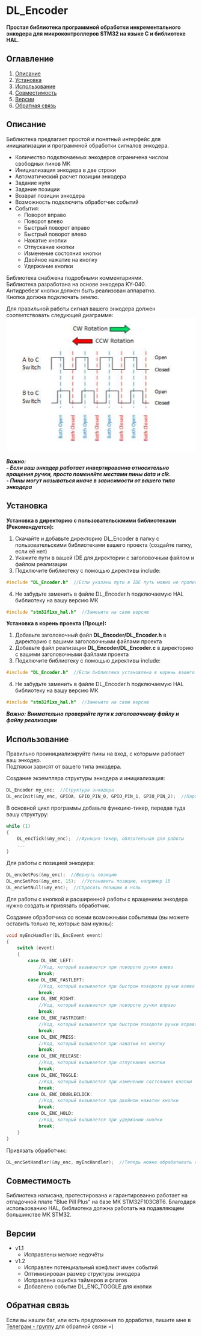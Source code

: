 # DL_Encoder
**Простая библиотека программной обработки инкрементального энкодера для микроконтроллеров STM32 на языке C и библиотеке HAL.**
## Оглавление
1. [Описание](#описание)
2. [Установка](#установка)
3. [Использование](#использование)
4. [Совместимость](#совместимость)
5. [Версии](#версии)
6. [Обратная связь](#обратная-связь)
## Описание  
Библиотека предлагает простой и понятный интерфейс для инициализации и программной обработки сигналов энкодера.
- Количество подключаемых энкодеров ограничена числом свободных пинов МК
- Инициализация энкодера в две строки
- Автоматический расчет позиции энкодера
- Задание нуля
- Задание позиции
- Возврат позиции энкодера
- Возможность подключить обработчик событий
- События:
  * Поворот вправо
  * Поворот влево
  * Быстрый поворот вправо
  * Быстрый поворот влево
  * Нажатие кнопки
  * Отпускание кнопки
  * Изменение состояния кнопки
  * Двойное нажатие на кнопку
  * Удержание кнопки

Библиотека снабжена подробными комментариями.  
Библиотека разработана на основе энкодера KY-040.  
Антидребезг кнопки должен быть реализован аппаратно.  
Кнопка должна подключать землю.

Для правильной работы сигнал вашего энкодера должен соответствовать следующей диаграмме:  
![Диаграмма сигналов энкодера](/images/diagram.png)  

***Важно:***  
***- Если ваш энкодер работает инвертированно относительно вращения ручки, просто поменяйте местами пины data и clk.***  
***- Пины могут называться иначе в зависимости от вашего типа энкодера***
## Установка
**Установка в директорию с пользовательскмими библиотеками (Рекомендуется):**
 1. Скачайте и добавьте директорию DL_Encoder в папку с пользовательскими библиотеками вашего проекта (создайте папку, если её нет)
 2. Укажите пути в вашей IDE для директории с заголовочным файлом и файлом реализации
 3. Подключите библиотеку с помощью директивы include:
   ```c
   #include "DL_Encoder.h"  //Если указаны пути в IDE путь можно не прописывать
   ```
 4. Не забудьте заменить в файле DL_Encoder.h подключаемую HAL библиотеку на вашу версию МК
   ```c
   #include "stm32f1xx_hal.h"  //Замените на свою версию
   ```
**Установка в корень проекта (Проще):**
  1. Добавьте заголовочный файл **DL_Encoder/DL_Encoder.h** в директорию с вашими заголовочными файлами проекта
  2. Добавьте файл реализации **DL_Encoder/DL_Encoder.c** в директорию с вашими заголовочными файлами проекта
  3. Подключите библиотеку с помощью директивы include:
   ```c
   #include "DL_Encoder.h"  //Если библиотека установлена в корень вашего проекта
   ```
  4. Не забудьте заменить в файле DL_Encoder.h подключаемую HAL библиотеку на вашу версию МК
   ```c
   #include "stm32f1xx_hal.h"  //Замените на свою версию
   ```
***Важно:***
***Внимательно проверяйте пути к заголовочному файлу и файлу реализации***
## Использование
Правильно проинициализируйте пины на вход, с которыми работает ваш энкодер.  
Подтяжки зависят от вашего типа энкодера. 

Создание экземпляра структуры энкодера и инициализация:
```c
DL_Encoder my_enc;  //Структура энкодера
DL_encInit(&my_enc, GPIOA, GPIO_PIN_0, GPIO_PIN_1, GPIO_PIN_2);  //Параметры: Структура, Порт, Пин clk, Пин dt, Пин кнопки
```
В основной цикл программы добавьте функцию-тикер, передав туда вашу структуру:
```c
while (1)
{
 	DL_encTick(&my_enc);  //Функция-тикер, обязательная для работы
 	...
}
```
Для работы с позицией энкодера:
```c
DL_encGetPos(&my_enc);  //Вернуть позицию
DL_encSetPos(&my_enc, 15);  //Установить позицию, например 15
DL_encSetNull(&my_enc);  //Сбросить позицию в ноль
```
Для работы с кнопкой и расширенной работы с вращением энкодера нужно создать и привязать обработчик.  

Создание обработчика со всеми возможными событиями (вы можете оставить только те, которые вам нужны):
```c
void myEncHandler(DL_EncEvent event)
{
	switch (event)
	{
		case DL_ENC_LEFT:
			//Код, который вызывается при повороте ручки влево
			break;
		case DL_ENC_FASTLEFT:
			//Код, который вызывается при быстром повороте ручки влево
			break;
		case DL_ENC_RIGHT:
			//Код, который вызывается при повороте ручки вправо
			break;
		case DL_ENC_FASTRIGHT:
			//Код, который вызывается при быстром повороте ручки вправо
			break;
		case DL_ENC_PRESS:
			//Код, который вызывается при нажатии на кнопку
			break;
		case DL_ENC_RELEASE:
			//Код, который вызывается при отпускании кнопки
			break;
		case DL_ENC_TOGGLE:
			//Код, который вызывается при изменении состояниия кнопки
			break;
		case DL_ENC_DOUBLECLICK:
			//Код, который вызывается при двойном нажатии кнопки
			break;
		case DL_ENC_HOLD:
			//Код, который вызывается при удержании кнопки
			break;
	}
}
```

Привязать обработчик:
```c
DL_encSetHandler(&my_enc, myEncHandler);  //Теперь можно обрабатывать события =)
```
## Совместимость
Библиотека написана, протестирована и гарантированно работает на отладочной плате "Blue Pill Plus" на базе МК STM32F103C8T6.
Благодаря использованию HAL, библиотека должна работать на подавляющем большинстве МК STM32.
## Версии
- v1.1
  - Исправлены мелкие недочёты
- v1.2
  - Исправлен потенциальный конфликт имен событий
  - Оптимизирован размер структуры энкодера
  - Исправлена ошибка таймеров и флагов
  - Добавлено событие DL_ENC_TOGGLE для кнопки
## Обратная связь
Если вы нашли баг, или есть предложения по доработке, пишите мне в [Телеграм - группу](https://t.me/DLeeFB) для обратной связи =)
